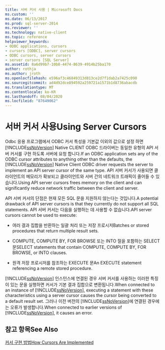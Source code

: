 ```yaml
---
title: 서버 커서 사용 | Microsoft Docs
ms.custom: ''
ms.date: 06/13/2017
ms.prod: sql-server-2014
ms.reviewer: ''
ms.technology: native-client
ms.topic: reference
helpviewer_keywords:
- ODBC applications, cursors
- cursors [ODBC], server cursors
- ODBC cursors, server cursors
- server cursors [SQL Server]
ms.assetid: 8a6d99b7-10b8-4474-8639-4914b25ba170
author: rothja
ms.author: jroth
ms.openlocfilehash: e596af3c46849313d813ce2d7f1dab2a7425c090
ms.sourcegitcommit: ad4d92dce894592a259721a1571b1d8736abacdb
ms.translationtype: MT
ms.contentlocale: ko-KR
ms.lasthandoff: 08/04/2020
ms.locfileid: "87649062"
---
```

# <a name="using-server-cursors"></a><span data-ttu-id="0ec6c-102">서버 커서 사용</span><span class="sxs-lookup"><span data-stu-id="0ec6c-102">Using Server Cursors</span></span>
  <span data-ttu-id="0ec6c-103">Odbc 응용 프로그램에서 ODBC 커서 특성을 기본값 이외의 값으로 설정 하면 [!INCLUDE[ssNoVersion](../../../includes/ssnoversion-md.md)] Native CLIENT ODBC 드라이버는 동일한 유형의 API 서버 커서를 구현 하도록 서버에 요청 합니다.</span><span class="sxs-lookup"><span data-stu-id="0ec6c-103">If an ODBC application sets any of the ODBC cursor attributes to anything other than the defaults, the [!INCLUDE[ssNoVersion](../../../includes/ssnoversion-md.md)] Native Client ODBC driver requests the server to implement an API server cursor of the same type.</span></span> <span data-ttu-id="0ec6c-104">API 서버 커서가 사용되면 클라이언트의 메모리가 확보되고 클라이언트와 서버 간의 네트워크 트래픽이 줄어들 수 있습니다.</span><span class="sxs-lookup"><span data-stu-id="0ec6c-104">Using API server cursors frees memory on the client and can significantly reduce network traffic between the client and server.</span></span>  
  
 <span data-ttu-id="0ec6c-105">API 서버 커서의 단점은 현재 모든 SQL 문을 지원하지 않는다는 것입니다.</span><span class="sxs-lookup"><span data-stu-id="0ec6c-105">A potential drawback of API server cursors is that they currently do not support all SQL statements.</span></span> <span data-ttu-id="0ec6c-106">API 서버 커서는 다음을 실행하는 데 사용할 수 없습니다.</span><span class="sxs-lookup"><span data-stu-id="0ec6c-106">API server cursors cannot be used to execute:</span></span>  
  
-   <span data-ttu-id="0ec6c-107">여러 결과 집합을 반환하는 일괄 처리 또는 저장 프로시저</span><span class="sxs-lookup"><span data-stu-id="0ec6c-107">Batches or stored procedures that return multiple result sets.</span></span>  
  
-   <span data-ttu-id="0ec6c-108">COMPUTE, COMPUTE BY, FOR BROWSE 또는 INTO 절을 포함하는 SELECT 문</span><span class="sxs-lookup"><span data-stu-id="0ec6c-108">SELECT statements that contain COMPUTE, COMPUTE BY, FOR BROWSE, or INTO clauses.</span></span>  
  
-   <span data-ttu-id="0ec6c-109">원격 저장 프로시저를 참조하는 EXECUTE 문</span><span class="sxs-lookup"><span data-stu-id="0ec6c-109">An EXECUTE statement referencing a remote stored procedure.</span></span>  
  
 <span data-ttu-id="0ec6c-110">[!INCLUDE[ssNoVersion](../../../includes/ssnoversion-md.md)] 인스턴스에 연결된 경우 서버 커서를 사용하는 이러한 특징이 있는 문을 실행하면 커서가 기본 결과 집합으로 변환됩니다.</span><span class="sxs-lookup"><span data-stu-id="0ec6c-110">When connected to an instance of [!INCLUDE[ssNoVersion](../../../includes/ssnoversion-md.md)], executing a statement with these characteristics using a server cursor causes the cursor being converted to a default result set.</span></span> <span data-ttu-id="0ec6c-111">그러나 이전 버전의 [!INCLUDE[ssNoVersion](../../../includes/ssnoversion-md.md)]에 연결된 경우에는 오류가 발생합니다.</span><span class="sxs-lookup"><span data-stu-id="0ec6c-111">When connected to earlier versions of [!INCLUDE[ssNoVersion](../../../includes/ssnoversion-md.md)], it causes an error.</span></span>  
  
## <a name="see-also"></a><span data-ttu-id="0ec6c-112">참고 항목</span><span class="sxs-lookup"><span data-stu-id="0ec6c-112">See Also</span></span>  
 [<span data-ttu-id="0ec6c-113">커서 구현 방법</span><span class="sxs-lookup"><span data-stu-id="0ec6c-113">How Cursors Are Implemented</span></span>](how-cursors-are-implemented.md)  
  
  
